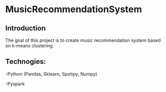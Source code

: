 # MusicRecommendationSystem

## Introduction
The goal of this project is to create music recommendation system based on k-means clustering.

## Technogies:
-Python (Pandas, Sklearn, Spotipy, Numpy)

-Pyspark
